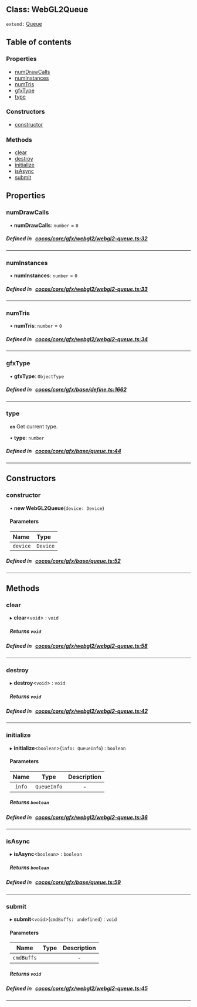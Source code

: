 
## Class: WebGL2Queue


`extend:`
[Queue](docs/en/gfx/Class/Queue.md)










<div class="table-of-content">
<h2>Table of contents</h2>


### Properties

- [ numDrawCalls](#numDrawCalls)
- [ numInstances](#numInstances)
- [ numTris](#numTris)
- [ gfxType](#gfxType)
- [ type](#type)

### Constructors

- [ constructor](#constructor)

### Methods

- [ clear](#clear)
- [ destroy](#destroy)
- [ initialize](#initialize)
- [ isAsync](#isAsync)
- [ submit](#submit)
</div>

## Properties


### numDrawCalls
<div style="margin-left: 10px;">




•  **numDrawCalls**:
`number`  = `0`
</div>

##### Defined in &nbsp;   [cocos/core/gfx/webgl2/webgl2-queue.ts:32](https://github.com/cocos-creator/engine/blob/c7bf6b8a9/cocos/core/gfx/webgl2/webgl2-queue.ts#L32)&nbsp;


___


### numInstances
<div style="margin-left: 10px;">




•  **numInstances**:
`number`  = `0`
</div>

##### Defined in &nbsp;   [cocos/core/gfx/webgl2/webgl2-queue.ts:33](https://github.com/cocos-creator/engine/blob/c7bf6b8a9/cocos/core/gfx/webgl2/webgl2-queue.ts#L33)&nbsp;


___


### numTris
<div style="margin-left: 10px;">




•  **numTris**:
`number`  = `0`
</div>

##### Defined in &nbsp;   [cocos/core/gfx/webgl2/webgl2-queue.ts:34](https://github.com/cocos-creator/engine/blob/c7bf6b8a9/cocos/core/gfx/webgl2/webgl2-queue.ts#L34)&nbsp;


___


### gfxType
<div style="margin-left: 10px;">




•  **gfxType**:
 ``ObjectType`` 
</div>

##### Defined in &nbsp;   [cocos/core/gfx/base/define.ts:1662](https://github.com/cocos-creator/engine/blob/c7bf6b8a9/cocos/core/gfx/base/define.ts#L1662)&nbsp;


___


### type
<div style="margin-left: 10px;">




**`en`** Get current type.




•  **type**:
 ``number`` 
</div>

##### Defined in &nbsp;   [cocos/core/gfx/base/queue.ts:44](https://github.com/cocos-creator/engine/blob/c7bf6b8a9/cocos/core/gfx/base/queue.ts#L44)&nbsp;


___

<!---->
## Constructors


### constructor
<div style="margin-left: 10px;">

• **new WebGL2Queue**(`device: Device`)

#### Parameters
| Name | Type |
| :------ | :------ |
| `device` | `Device` |





</div>

##### Defined in &nbsp;   [cocos/core/gfx/base/queue.ts:52](https://github.com/cocos-creator/engine/blob/c7bf6b8a9/cocos/core/gfx/base/queue.ts#L52)&nbsp;


---

<!---->
## Methods

### clear
<div style="margin-left: 10px;">

▸   **clear**<`void`\> : `void`




<!---->
<!--    #### Returns `void` -->
<!---->


##### Returns `void`




</div>

##### Defined in &nbsp;   [cocos/core/gfx/webgl2/webgl2-queue.ts:58](https://github.com/cocos-creator/engine/blob/c7bf6b8a9/cocos/core/gfx/webgl2/webgl2-queue.ts#L58)&nbsp;
___
### destroy
<div style="margin-left: 10px;">

▸   **destroy**<`void`\> : `void`




<!---->
<!--    #### Returns `void` -->
<!---->


##### Returns `void`




</div>

##### Defined in &nbsp;   [cocos/core/gfx/webgl2/webgl2-queue.ts:42](https://github.com/cocos-creator/engine/blob/c7bf6b8a9/cocos/core/gfx/webgl2/webgl2-queue.ts#L42)&nbsp;
___
### initialize
<div style="margin-left: 10px;">

▸   **initialize**<`boolean`\>(`info: QueueInfo`) : `boolean`




<!---->
<!--    #### Returns `boolean` -->
<!---->

#### Parameters

| Name | Type | Description |
| :------: | :------: | :------: |
| `info` | `QueueInfo` | - |



##### Returns `boolean`




</div>

##### Defined in &nbsp;   [cocos/core/gfx/webgl2/webgl2-queue.ts:36](https://github.com/cocos-creator/engine/blob/c7bf6b8a9/cocos/core/gfx/webgl2/webgl2-queue.ts#L36)&nbsp;
___
### isAsync
<div style="margin-left: 10px;">

▸   **isAsync**<`boolean`\> : `boolean`




<!---->
<!--    #### Returns `boolean` -->
<!---->


##### Returns `boolean`




</div>

##### Defined in &nbsp;   [cocos/core/gfx/base/queue.ts:59](https://github.com/cocos-creator/engine/blob/c7bf6b8a9/cocos/core/gfx/base/queue.ts#L59)&nbsp;
___
### submit
<div style="margin-left: 10px;">

▸   **submit**<`void`\>(`cmdBuffs: undefined`) : `void`




<!---->
<!--    #### Returns `void` -->
<!---->

#### Parameters

| Name | Type | Description |
| :------: | :------: | :------: |
| `cmdBuffs` |  | - |



##### Returns `void`




</div>

##### Defined in &nbsp;   [cocos/core/gfx/webgl2/webgl2-queue.ts:45](https://github.com/cocos-creator/engine/blob/c7bf6b8a9/cocos/core/gfx/webgl2/webgl2-queue.ts#L45)&nbsp;
___
<!---->



